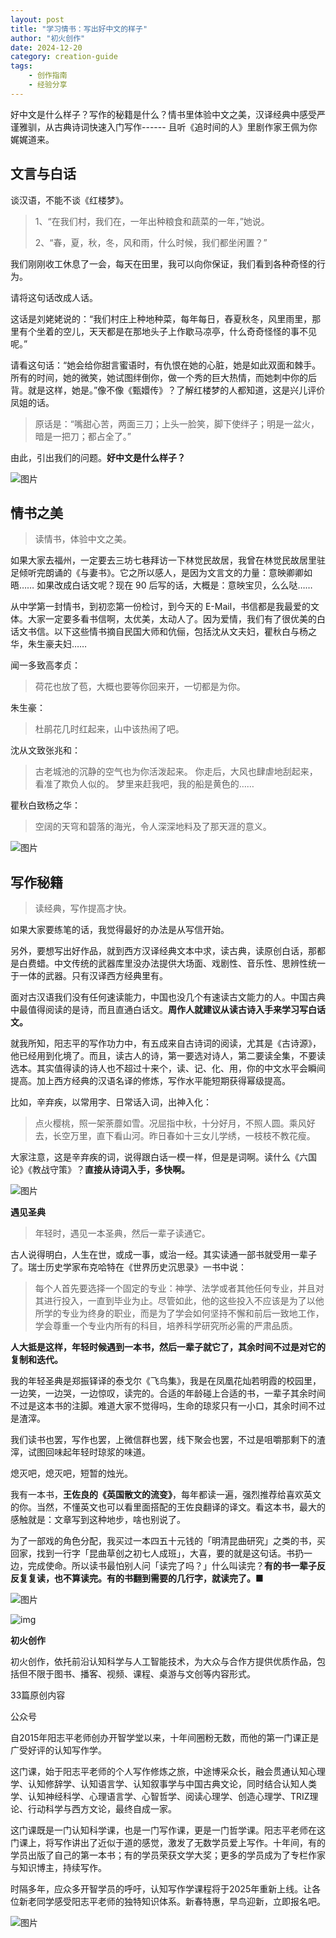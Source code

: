 ```yaml
---
layout: post
title: "学习情书：写出好中文的样子"
author: "初火创作"
date: 2024-12-20
category: creation-guide
tags: 
    - 创作指南
    - 经验分享
---
```


好中文是什么样子？写作的秘籍是什么？情书里体验中文之美，汉译经典中感受严谨雅驯，从古典诗词快速入门写作------ 且听《追时间的人》里剧作家王佩为你娓娓道来。

## 文言与白话

谈汉语，不能不谈《红楼梦》。

> 1、“在我们村，我们在，一年出种粮食和蔬菜的一年，”她说。
>
> 2、“春，夏，秋，冬，风和雨，什么时候，我们都坐闲置？”

我们刚刚收工休息了一会，每天在田里，我可以向你保证，我们看到各种奇怪的行为。

请将这句话改成人话。

这话是刘姥姥说的：“我们村庄上种地种菜，每年每日，舂夏秋冬，风里雨里，那里有个坐着的空儿，天天都是在那地头子上作歇马凉亭，什么奇奇怪怪的事不见呢。”

请看这句话：“她会给你甜言蜜语时，有仇恨在她的心脏，她是如此双面和棘手。所有的时间，她的微笑，她试图绊倒你，做一个秀的巨大热情，而她刺中你的后背。就是这样，她是。”像不像《甄嬛传》？了解红楼梦的人都知道，这是兴儿评价凤姐的话。

> 原话是：“嘴甜心苦，两面三刀；上头一脸笑，脚下使绊子；明是一盆火，暗是一把刀；都占全了。”

由此，引出我们的问题。**好中文是什么样子？**

![图片](https://mmbiz.qpic.cn/sz_mmbiz_png/7CRtm8VxFu3ycEGMaGI1ia4H1WIgibVjx64brtXzDRyTF0bUiaPibnFvDewSKRyLbGzXkicAzHf9Ps7OLv5SRx16CWg/640?wx_fmt=png&from=appmsg&tp=webp&wxfrom=5&wx_lazy=1&wx_co=1)

## 情书之美

> 读情书，体验中文之美。

如果大家去福州，一定要去三坊七巷拜访一下林觉民故居，我曾在林觉民故居里驻足倾听完朗诵的《与妻书》。它之所以感人，是因为文言文的力量：意映卿卿如晤…… 如果改成白话文呢？现在 90 后写的话，大概是：意映宝贝，么么哒……

从中学第一封情书，到初恋第一份检讨，到今天的 E-Mail，书信都是我最爱的文体。大家一定要多看书信啊，太优美，太动人了。因为爱情，我们有了很优美的白话文书信。以下这些情书摘自民国大师和伉俪，包括沈从文夫妇，瞿秋白与杨之华，朱生豪夫妇……

闻一多致高孝贞：

> 荷花也放了苞，大概也要等你回来开，一切都是为你。

朱生豪：

> 杜鹃花几时红起来，山中该热闹了吧。

沈从文致张兆和：

> 古老城池的沉静的空气也为你活泼起来。
> 你走后，大风也肆虐地刮起来，看准了欺负人似的。
> 梦里来赶我吧，我的船是黄色的……

瞿秋白致杨之华：

> 空阔的天穹和碧落的海光，令人深深地料及了那天涯的意义。

![图片](https://mmbiz.qpic.cn/sz_mmbiz_jpg/7CRtm8VxFu3ycEGMaGI1ia4H1WIgibVjx6lh4FiaywS1aNyict1lEUDEM1VgL7LPx0IB7o7iaMOOh3EGJWygxHo0ILQ/640?wx_fmt=jpeg&from=appmsg&tp=webp&wxfrom=5&wx_lazy=1&wx_co=1)

## 

## 写作秘籍

> 读经典，写作提高才快。

如果大家要练笔的话，我觉得最好的办法是从写信开始。

另外，要想写出好作品，就到西方汉译经典文本中求，读古典，读原创白话，那都是白费蜡。中文传统的武器库里没办法提供大场面、戏剧性、音乐性、思辨性统一于一体的武器。只有汉译西方经典里有。

面对古汉语我们没有任何速读能力，中国也没几个有速读古文能力的人。中国古典中最值得阅读的是诗，而且直通白话文。**周作人就建议从读古诗入手来学习写白话文。**

就我所知，阳志平的写作功力中，有五成来自古诗词的阅读，尤其是《古诗源》，他已经用到化境了。而且，读古人的诗，第一要选对诗人，第二要读全集，不要读选本。其实值得读的诗人也不超过十来个，读、记、化、用，你的中文水平会瞬间提高。加上西方经典的汉语名译的修炼，写作水平能短期获得幂级提高。

比如，辛弃疾，以常用字、日常话入词，出神入化：

> 点火樱桃，照一架荼蘼如雪。况屈指中秋，十分好月，不照人圆。乘风好去，长空万里，直下看山河。昨日春如十三女儿学绣，一枝枝不教花瘦。

大家注意，这是辛弃疾的词，说得跟白话一模一样，但是是词啊。读什么《六国论》《教战守策》？**直接从诗词入手，多快啊。**

![图片](https://mmbiz.qpic.cn/sz_mmbiz_jpg/7CRtm8VxFu3ycEGMaGI1ia4H1WIgibVjx6HLZEgYGvw2kZF7PCYiclONPaL0APvN8Gm3Oicr3fKmkvicNmkFHVxDG1w/640?wx_fmt=jpeg&from=appmsg&tp=webp&wxfrom=5&wx_lazy=1&wx_co=1)

**遇见圣典**

> 年轻时，遇见一本圣典，然后一辈子读通它。

古人说得明白，人生在世，或成一事，或治一经。其实读通一部书就受用一辈子了。瑞士历史学家布克哈特在《世界历史沉思录》一书中说：

> 每个人首先要选择一个固定的专业：神学、法学或者其他任何专业，并且对其进行投入，一直到毕业为止。尽管如此，他的这些投入不应该是为了以他所学的专业为终身的职业，而是为了学会如何坚持不懈和前后一致地工作，学会尊重一个专业内所有的科目，培养科学研究所必需的严肃品质。

**人大抵是这样，年轻时候遇到一本书，然后一辈子就它了，其余时间不过是对它的复制和迭代。**

我的年轻圣典是郑振铎译的泰戈尔《飞鸟集》，我是在凤凰花灿若明霞的校园里，一边笑，一边哭，一边惊叹，读完的。合适的年龄碰上合适的书，一辈子其余时间不过是这本书的注脚。难道大家不觉得吗，生命的琼浆只有一小口，其余时间不过是渣滓。

我们读书也罢，写作也罢，上微信群也罢，线下聚会也罢，不过是咀嚼那剩下的渣滓，试图回味起年轻时琼浆的味道。

熄灭吧，熄灭吧，短暂的烛光。

我有一本书，**王佐良的《英国散文的流变》**，每年都读一遍，强烈推荐给喜欢英文的你。当然，不懂英文也可以看里面搭配的王佐良翻译的译文。看这本书，最大的感触就是：文章写到这种地步，啥也别说了。

为了一部戏的角色分配，我买过一本四五十元钱的「明清昆曲研究」之类的书，买回家，找到一行字「昆曲草创之初七人成班」，大喜，要的就是这句话。书扔一边，完成使命。所以读书最怕别人问「读完了吗？」什么叫读完？**有的书一辈子反反复复读，也不算读完。有的书翻到需要的几行字，就读完了。■**

![图片](https://mmbiz.qpic.cn/mmbiz_png/TBCytf4DrCGEcFQPr03YDDBpU2laIedJeIWKS9ibB5cwtH59ibxrkdeckJrqBh6TXdYflYoYgamxlzRWt9D8fIicA/640?wx_fmt=png&tp=webp&wxfrom=5&wx_lazy=1&wx_co=1)

![img](http://mmbiz.qpic.cn/sz_mmbiz_png/7CRtm8VxFu1bViaIicDSGUguGrV5VAxtB6Gf78ialLVRiaEAZmqukoxEtEOWMQQlZkREvnL9kzjDqaiaj8YG3mqwTCQ/300?wx_fmt=png&wxfrom=19)

**初火创作**

初火创作，依托前沿认知科学与人工智能技术，为大众与合作方提供优质作品，包括但不限于图书、播客、视频、课程、桌游与文创等内容形式。

33篇原创内容



公众号



自2015年阳志平老师创办开智学堂以来，十年间圈粉无数，而他的第一门课正是广受好评的认知写作学。



这门课，始于阳志平老师的个人写作修炼之旅，中途博采众长，融会贯通认知心理学、认知修辞学、认知语言学、认知叙事学与中国古典文论，同时结合认知人类学、认知神经科学、心理语言学、心智哲学、阅读心理学、创造心理学、TRIZ理论、行动科学与西方文论，最终自成一家。



这门课既是一门认知科学课，也是一门写作课，更是一门哲学课。阳志平老师在这门课上，将写作讲出了近似于道的感觉，激发了无数学员爱上写作。十年间，有的学员出版了自己的第一本书；有的学员荣获文学大奖；更多的学员成为了专栏作家与知识博主，持续写作。



时隔多年，应众多开智学员的呼吁，认知写作学课程将于2025年重新上线。让各位新老同学感受阳志平老师的独特知识体系。新春特惠，早鸟迎新，立即报名吧。



![图片](https://mmbiz.qpic.cn/sz_mmbiz_png/7CRtm8VxFu3ycEGMaGI1ia4H1WIgibVjx6TgXiaiawFDR1vZgNxlUw8qZJS84NruBXRrPs7ic7GZVbkTOiaZN2t7K6yQ/640?wx_fmt=other&from=appmsg&wxfrom=5&wx_lazy=1&wx_co=1&tp=webp)